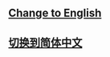 ## <a href='https://pancollection.readthedocs.io/en/latest/'>Change to English</a>

## <a href='https://pancollection.readthedocs.io/zh_CN/latest/'>切换到简体中文</a>